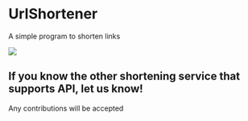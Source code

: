 # UrlShortener
A simple program to shorten links

![](https://file.soft98.ir/uploads/mahdi72/2018/10/26_10-zxc.png)


## If you know the other shortening service that supports API, let us know!

Any contributions will be accepted
